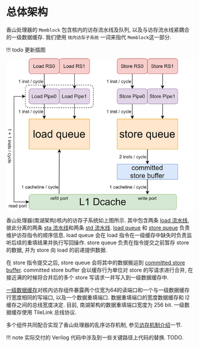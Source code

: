 # 总体架构

香山处理器的 `Memblock` 包含核内的访存流水线及队列, 以及与访存流水线紧耦合的一级数据缓存. 我们使用 `核内访存子系统` 一词来指代 `Memblock`这一部分.

!!! todo
    更新插图

![整体流水线](../figs/memblock/ls-pipe.png)  

香山处理器(南湖架构)核内的访存子系统如上图所示. 其中包含两条 [load 流水线](./fu/load_pipeline.md), 彼此分离的两条 [sta 流水线](./fu/store_pipeline.md#Sta-Pipeline)和两条 [std 流水线](./fu/store_pipeline.md#Std-Pipeline). [load queue](./lsq/load_queue.md) 和 [store queue](./lsq/store_queue.md) 负责维护访存指令的顺序信息. load queue 会在 load 指令在一级缓存中缺失时负责监听后续的重填结果并执行写回操作. store queue 负责在指令提交之前暂存 store 的数据, 并为 store 向 load 的前递提供数据. 

在 store 指令提交之后, store queue 会将其中的数据搬运到 [committed store buffer](./lsq/committed_store_buffer.md). committed store buffer 会以缓存行为单位对 store 的写请求进行合并, 在接近满的时候将合并后的多个 store 写请求一并写入到一级数据缓存中.

[一级数据缓存](../memory/dcache/dcache.md)对核内访存组件暴露两个位宽为64的读端口和一个与一级数据缓存行宽度相同的写端口, 以及一个数据重填端口. 数据重填端口的宽度数据缓存和 l2 缓存之间的总线宽度决定. 目前, 南湖架构的数据重填端口宽度为 256 bit. 一级数据缓存使用 TileLink 总线协议.

多个组件共同配合实现了香山处理器的乱序访存机制, 参见[访存机制介绍](./mechanism.md)一节.

!!! note
    实际交付的 Verilog 代码中涉及到一些关键路径上代码的替换. TODO.